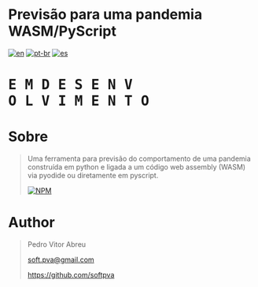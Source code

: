 # **Previsão para uma pandemia WASM/PyScript**
[![en](https://img.shields.io/badge/lang-en-red.svg)](./README.md)
[![pt-br](https://img.shields.io/badge/lang-pt--br-green.svg)](./README.pt-br.md)
[![es](https://img.shields.io/badge/lang-es-yellow.svg)](./README.es.md)
  

# <pre>**E M    D E S E N V O L V I M E N T O**</pre>

# Sobre
> Uma ferramenta para previsão do comportamento de uma pandemia construída em python e ligada a um código web assembly (WASM) via pyodide ou diretamente em pyscript.
>
>
>
> [![NPM](https://img.shields.io/npm/l/react)](./LICENSE) 



# Author
> Pedro Vitor Abreu
>
> <soft.pva@gmail.com>
>
> <https://github.com/softpva>
